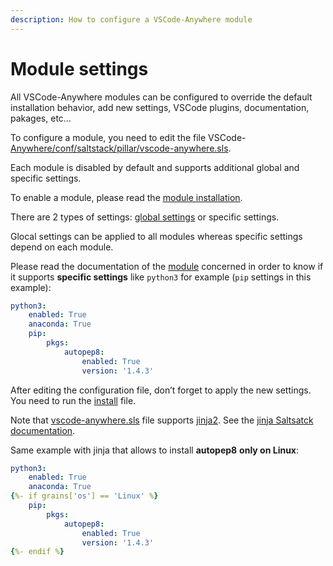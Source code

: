 ```yaml
---
description: How to configure a VSCode-Anywhere module
---
```


# Module settings

All VSCode-Anywhere modules can be configured to override the default installation behavior, add new settings, VSCode plugins, documentation, pakages, etc…

To configure a module, you need to edit the file VSCode-[Anywhere/conf/saltstack/pillar/vscode-anywhere.sls](../../structure/conf/saltstack/pillar.md#vscode-anywhere-sls).

Each module is disabled by default and supports additional global and specific settings.

To enable a module, please read the [module installation](../install.md).

There are 2 types of settings: [global settings](global/) or specific settings.

Glocal settings can be applied to all modules whereas specific settings depend on each module.

Please read the documentation of the [module](https://vscode-anywhere.readthedocs.io/en/dev/modules/index.html#modules) concerned in order to know if it supports **specific settings** like `python3` for example \(`pip` settings in this example\):

```yaml
python3:
    enabled: True
    anaconda: True
    pip:
        pkgs:
            autopep8:
                enabled: True
                version: '1.4.3'
```

After editing the configuration file, don’t forget to apply the new settings. You need to run the [install](../../structure/tools/install.md) file.

Note that [vscode-anywhere.sls](../../structure/conf/saltstack/pillar.md#vscode-anywhere-sls) file supports [jinja2](https://jinja.palletsprojects.com). See the [jinja Saltsatck documentation](https://docs.saltstack.com/en/latest/topics/jinja/index.html).

Same example with jinja that allows to install **autopep8** **only on Linux**:

```yaml
python3:
    enabled: True
    anaconda: True
{%- if grains['os'] == 'Linux' %}
    pip:
        pkgs:
            autopep8:
                enabled: True
                version: '1.4.3'
{%- endif %}
```

